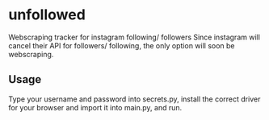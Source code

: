 # unfollowed
Webscraping tracker for instagram following/ followers
Since instagram will cancel their API for followers/ following, the only option will soon be webscraping.

## Usage
Type your username and password into secrets.py,
install the correct driver for your browser and import it into main.py,
and run.

